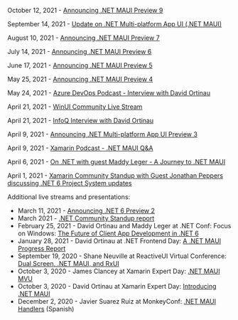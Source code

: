 October 12, 2021 - [Announcing .NET MAUI Preview 9](https://devblogs.microsoft.com/dotnet/announcing-net-maui-preview-9/)

September 14, 2021 - [Update on .NET Multi-platform App UI (.NET MAUI)](https://aka.ms/maui-update/)

August 10, 2021 - [Announcing .NET MAUI Preview 7](https://devblogs.microsoft.com/dotnet/announcing-net-maui-preview-7/)

July 14, 2021 - [Announcing .NET MAUI Preview 6](https://devblogs.microsoft.com/dotnet/announcing-net-maui-preview-6/)

June 17, 2021 - [Announcing .NET MAUI Preview 5](https://devblogs.microsoft.com/dotnet/announcing-net-maui-preview-5/)

May 25, 2021 - [Announcing .NET MAUI Preview 4](https://devblogs.microsoft.com/dotnet/announcing-net-maui-preview-4/)

May 24, 2021 - [Azure DevOps Podcast - Interview with David Ortinau](http://azuredevopspodcast.clear-measure.com/david-ortinau-on-multi-platform-app-development-using-net-maui-episode-142)

April 21, 2021 - [WinUI Community Live Stream](https://youtu.be/SyLXctia1B0?t=777)

April 21, 2021 - [InfoQ Interview with David Ortinau](https://www.infoq.com/articles/net-maui/)

April 9, 2021 - [Announcing .NET Multi-platform App UI Preview 3](https://devblogs.microsoft.com/dotnet/announcing-net-multi-platform-app-ui-preview-3/)

April 9, 2021 - [Xamarin Podcast - .NET MAUI Q&A](https://www.xamarinpodcast.com/90)

April 6, 2021 - [On .NET with guest Maddy Leger - A Journey to .NET MAUI](https://www.youtube.com/watch?v=hoC5FIblKz8)

April 1, 2021 - [Xamarin Community Standup with Guest Jonathan Peppers discussing .NET 6 Project System updates](https://www.youtube.com/watch?v=su3ntRjEN1I)

Additional live streams and presentations:

* March 11, 2021 - [Announcing .NET 6 Preview 2](https://devblogs.microsoft.com/dotnet/announcing-net-6-preview-2/)
* March 2021 - [.NET Community Standup report](https://youtu.be/NEbRo0ltniM?t=1242) 
* February 25, 2021 - David Ortinau and Maddy Leger at .NET Conf: Focus on Windows: [The Future of Client App Development in .NET 6](https://www.youtube.com/watch?v=fPEdgXeqhE4)
* January 28, 2021 - David Ortinau at .NET Frontend Day: [A .NET MAUI Progress Report](https://youtu.be/RnyZZKjdUxk)
* September 19, 2020 - Shane Neuville at ReactiveUI Virtual Conference: [Dual Screen, .NET MAUI, and RxUI](https://www.youtube.com/watch?v=Rkz6Dkk1uWU)
* October 3, 2020 - James Clancey at Xamarin Expert Day: [.NET MAUI MVU](https://www.youtube.com/watch?v=9kwrgm_-FCk)
* October 3, 2020 - David Ortinau at Xamarin Expert Day: [Introducing .NET MAUI](https://youtu.be/qbHO8J3bId0)
* December 2, 2020 - Javier Suarez Ruiz at MonkeyConf: [.NET MAUI Handlers](https://youtu.be/TBMauxRGkiI) (Spanish)
